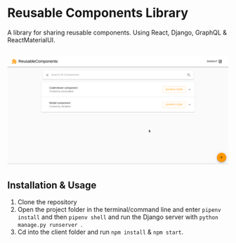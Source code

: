# Reusable Components Library

A library for sharing reusable components. Using React, Django, GraphQL & ReactMaterialUI.

<h2 align="center">
  <img src="./screenshot.png" alt="sapper-blog-template" width="600px" />
  <br>
</h2>

## Installation & Usage

1. Clone the repository
2. Open the project folder in the terminal/command line and enter `pipenv install` and then `pipenv shell` and run the Django server with `python manage.py runserver `.
3. Cd into the client folder and run `npm install` & `npm start`.
